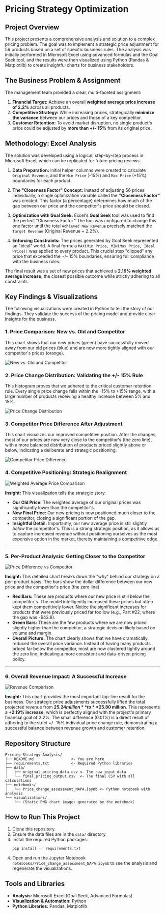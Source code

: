 # Pricing Strategy Optimization

## Project Overview

This project presents a comprehensive analysis and solution to a complex pricing problem. The goal was to implement a strategic price adjustment for 56 products based on a set of specific business rules. The analysis was initially performed in Microsoft Excel using advanced formulas and the Goal Seek tool, and the results were then visualized using Python (Pandas & Matplotlib) to create insightful charts for business stakeholders.

## The Business Problem & Assignment

The management team provided a clear, multi-faceted assignment:

1.  **Financial Target:** Achieve an overall **weighted average price increase of 2.2%** across all products.
2.  **Competitive Strategy:** While increasing prices, strategically **minimize the variance** between our prices and those of a key competitor.
3.  **Customer Retention:** To avoid market disruption, no single product's price could be adjusted by **more than +/- 15%** from its original price.

## Methodology: Excel Analysis

The solution was developed using a logical, step-by-step process in Microsoft Excel, which can be replicated for future pricing reviews.

1.  **Data Preparation:** Initial helper columns were created to calculate `Original Revenue`, and the `Min Price` (-15%) and `Max Price` (+15%) boundaries for each product.

2.  **The "Closeness Factor" Concept:** Instead of adjusting 56 prices individually, a single optimization variable called the **"Closeness Factor"** was created. This factor (a percentage) determines how much of the gap between our price and the competitor's price should be closed.

3.  **Optimization with Goal Seek:** Excel's **Goal Seek** tool was used to find the perfect "Closeness Factor." The tool was configured to change this one factor until the total `Achieved New Revenue` precisely matched the `Target Revenue` (Original Revenue + 2.2%).

4.  **Enforcing Constraints:** The prices generated by Goal Seek represented an "ideal" world. A final formula `MAX(Min Price, MIN(Max Price, Ideal Price))` was applied to every product. This crucial step "clipped" any price that exceeded the +/- 15% boundaries, ensuring full compliance with the business rules.

The final result was a set of new prices that achieved a **2.19% weighted average increase**, the closest possible outcome while strictly adhering to all constraints.

## Key Findings & Visualizations

The following visualizations were created in Python to tell the story of our findings. They validate the success of the pricing model and provide clear insights for the business.


### 1. Price Comparison: New vs. Old and Competitor

This chart shows that our new prices (green) have successfully moved away from our old prices (blue) and are now more tightly aligned with our competitor's prices (orange).

![New vs. Old and Competitor](Our_vs_Competitor_vs_New_Final_Price.png)

### 2. Price Change Distribution: Validating the +/- 15% Rule

This histogram proves that we adhered to the critical customer retention rule. Every single price change falls within the -15% to +15% range, with a large number of products receiving a healthy increase between 5% and 15%.

![Price Change Distribution](Price_change_distribution.png)

### 3. Competitor Price Difference After Adjustment

This chart visualizes our improved competitive position. After the changes, most of our prices are now very close to the competitor's (the zero line), with a more balanced distribution of products priced slightly above or below, indicating a deliberate and strategic positioning.

![Competitor Price Difference](Competitor_Price_Difference.png)

### 4. Competitive Positioning: Strategic Realignment

![Weighted Average Price Comparison](Weighted_Average_Price_Comparison.png)

**Insight:** This visualization tells the strategic story.
*   **Our Old Price:** The weighted average of our original prices was significantly lower than the competitor's.
*   **New Final Price:** Our new pricing is now positioned much closer to the competitor, closing a significant portion of the gap.
*   **Insightful Detail:** Importantly, our new average price is still slightly *below* the competitor's. This is a strong strategic position, as it allows us to capture increased revenue without positioning ourselves as the most expensive option in the market, thereby maintaining a competitive edge.

---

### 5. Per-Product Analysis: Getting Closer to the Competitor

![Price Difference vs Competitor](Price_Difference_vs_Competitor.png)

**Insight:** This detailed chart breaks down the "why" behind our strategy on a per-product basis. The bars show the dollar difference between our new price and the competitor's price (the zero line).
*   **Red Bars:** These are products where our new price is still below the competitor's. The model intelligently increased these prices but often kept them competitively lower. Notice the significant increases for products that were previously priced far too low (e.g., Part #22, where the gap was -$43.9).
*   **Green Bars:** These are the few products where we are now priced slightly higher than the competitor, a strategic decision likely based on volume and margin.
*   **Overall Picture:** The chart clearly shows that we have dramatically reduced the overall price variance. Instead of having many products priced far below the competitor, most are now clustered tightly around the zero line, indicating a more consistent and data-driven pricing policy. 

---

### 6. Overall Revenue Impact: A Successful Increase

![Revenue Comparison](Revenue_Comparison.png)

**Insight:** This chart provides the most important top-line result for the business. Our strategic price adjustments successfully lifted the total projected revenue from **$25.24 million** to **$25.80 million**. This represents a **+2.19% increase**, which is perfectly aligned with the project's primary financial goal of 2.2%. The small difference (0.01%) is a direct result of adhering to the strict +/- 15% individual price change rule, demonstrating a successful balance between revenue growth and customer retention.



## Repository Structure

```
Pricing-Strategy-Analysis/
├── README.md                 <- You are here
├── requirements.txt          <- Required Python libraries
├── data/
│   ├── original_pricing_data.csv <- The raw input data
│   └── final_pricing_output.csv  <- The final CSV with all calculations
├── notebooks/
│   └── Price_change_assessment_NAPA.ipynb <- Python notebook with analysis
└── visualizations/
    └── (Static PNG chart images generated by the notebook)
```

## How to Run This Project

1.  Clone this repository.
2.  Ensure the data files are in the `data/` directory.
3.  Install the required Python packages:
    ```bash
    pip install -r requirements.txt
    ```
4.  Open and run the Jupyter Notebook `notebooks/Price_change_assessment_NAPA.ipynb` to see the analysis and regenerate the visualizations.

## Tools and Libraries

-   **Analysis:** Microsoft Excel (Goal Seek, Advanced Formulas)
-   **Visualization & Automation:** Python
-   **Python Libraries:** Pandas, Matplotlib
